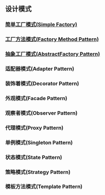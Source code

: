 ## 设计模式

### [简单工厂模式(Simple Factory)](https://github.com/GRain-long/ddstudy/blob/dev/ddstudy-designpattern/src/main/java/com/ddstudy/simplefactory/README.md)

### [工厂方法模式(Factory Method Pattern)](https://github.com/GRain-long/ddstudy/blob/dev/ddstudy-designpattern/src/main/java/com/ddstudy/factorymethod/README.md)

### [抽象工厂模式(AbstractFactory Pattern)](https://github.com/GRain-long/ddstudy/blob/dev/ddstudy-designpattern/src/main/java/com/ddstudy/abstractfactory/README.md)

### 适配器模式(Adapter Pattern)

### 装饰着模式(Decorator Pattern)

### 外观模式(Facade Pattern)

### 观察者模式(Observer Pattern)

### 代理模式(Proxy Pattern)

### 单例模式(Singleton Pattern)

### 状态模式(State Pattern)

### 策略模式(Strategy Pattern)

### 模板方法模式(Template Pattern)


